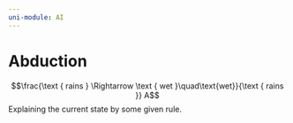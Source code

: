 ```yaml
---
uni-module: AI
---
```

# Abduction

$$\frac{\text { rains } \Rightarrow \text { wet }\quad\text{wet}}{\text { rains }} A$$
Explaining the current state by some given rule. 